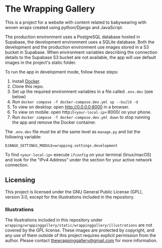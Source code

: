 # The Wrapping Gallery

This is a project for a website with content related to babywearing with woven wraps created using python/Django and JavaScript.

The production environment uses a PostgreSQL database hosted in Supabase, the development environment uses a SQLite database. Both the development and the production environment use images stored in a S3 bucket in Supabase. When environment variables describing the connection details to the Supabase S3 bucket are not available, the app will use default images in the project's static folder.

To run the app in development mode, follow these steps:

1. Install [Docker](https://www.docker.com/get-started/).
2. Clone this repo.
3. Set up the required environment variables in a file called `.env.dev` (see below)
4. Run `docker compose -f docker-compose.dev.yml up --build -d`
5. To view on desktop: open http://0.0.0.0:8000 in a browser.
6. To view on mobile: open http://`<your-local-ip>`:8000/ on your phone. 
7. Run `docker compose -f docker-compose.dev.yml down` to stop running the app and remove the Docker container.

The `.env.dev` file must be at the same level as `manage.py` and list the following variable:

```
DJANGO_SETTINGS_MODULE=wrapping.settings.development
```

To find `<your-local-ip>` execute `ifconfig` on your terminal (linux/macOS) and look for the "IPv4 Address" under the section for your active network connection.


## Licensing

This project is licensed under the GNU General Public License (GPL), version 3.0, except for the illustrations included in the repository.

### Illustrations

The illustrations included in this repository under `wrapping/wrappinggallery/static/wrappinggallery/illustrations` are not covered by the GPL license. These images are protected by copyright, and any use of them outside of this project requires explicit permission from the author. Please contact thewrappinggallery@gmail.com for more information.

